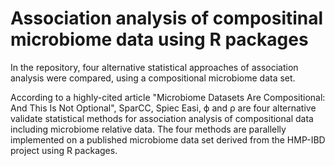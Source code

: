 # Association analysis of compositinal microbiome data using R packages

In the repository, four alternative statistical approaches of association analysis were compared, using a compositional microbiome data set. 

According to a highly-cited article "Microbiome Datasets Are Compositional: And This Is Not Optional", SparCC, Spiec Easi,  ϕ and ρ are four alternative validate statistical methods for association analysis of compositional data including microbiome relative data. The four methods are parallelly implemented on a published microbiome data set derived from the HMP-IBD project using R packages. 
